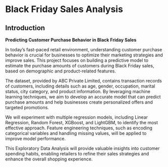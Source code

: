 # Black Friday Sales Analysis
## __Introduction__

__Predicting Customer Purchase Behavior in Black Friday Sales__

In today’s fast-paced retail environment, understanding customer purchase behavior is crucial for businesses to optimize their marketing strategies and improve sales. This project focuses on building a predictive model to estimate the purchase amounts of customers during Black Friday sales, based on demographic and product-related features.  

The dataset, provided by ABC Private Limited, contains transaction records of customers, including details such as age, gender, occupation, marital status, city category, and product information. By leveraging machine learning techniques, we aim to develop an accurate model that can predict purchase amounts and help businesses create personalized offers and targeted promotions.  

We will experiment with multiple regression models, including Linear Regression, Random Forest, XGBoost, and LightGBM, to identify the most effective approach. Feature engineering techniques, such as encoding categorical variables and handling missing values, will be applied to improve model performance.  

This Exploratory Data Analysis will provide valuable insights into customer spending habits, enabling retailers to refine their sales strategies and enhance the overall shopping experience.
